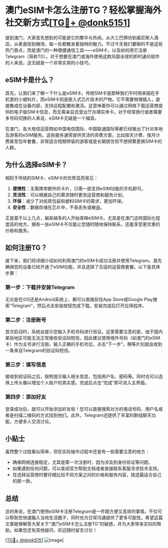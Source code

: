 # 澳门eSIM卡怎么注册TG？轻松掌握海外社交新方式[[TG💪+ @donk5151](https://t.me/s/donk5151)]

提到澳门，大家首先想到的可能是它的繁华与热闹，从大三巴牌坊到威尼斯人酒店，从美食街到赌场，每一处都散发着独特的魅力。不过今天我们要聊的不是这些热门景点，而是澳门的一种便捷通信工具——eSIM卡，以及如何用它注册Telegram（简称TG）。对于想要在澳门或海外使用这款风靡全球的即时通讯软件的人来说，这无疑是一个非常实用的小技巧。

## eSIM卡是什么？

首先，让我们来了解一下什么是eSIM卡。传统SIM卡是那种我们平时用来插在手机里的小塑料片，而eSIM卡则是嵌入式芯片技术的产物。它不需要物理插入，直接集成在设备内部，支持远程配置和激活。这意味着你可以通过网络下载运营商提供的电子版SIM卡信息，而无需亲自去营业厅办理实体卡。对于经常旅行或者需要多号码切换的人来说，eSIM卡无疑是一个福音。

在澳门，各大电信运营商如中国电信国际、中国联通国际等都已经推出了针对本地及游客的eSIM服务。这些服务通常提供灵活的资费方案，比如按天计费、按月计费甚至包年套餐，非常适合短期停留的游客或是长期居住但不想频繁更换SIM卡的人群。

## 为什么选择eSIM卡？

相较于传统的SIM卡，eSIM卡的优势显而易见：

1. **便携性**：无需携带额外的卡片，只需一部支持eSIM功能的手机即可。
2. **灵活性**：可以根据自己的需求随时更改运营商和服务计划。
3. **环保**：减少了对纸质包装和塑料SIM卡的需求，更加环保。
4. **安全性**：数据存储在芯片中，不易丢失或被盗。

正是基于以上几点，越来越多的人开始青睐eSIM卡。尤其是在澳门这样国际化程度高的地方，拥有一张eSIM卡不仅能让您随时随地保持联系，还能享受更优惠的价格和服务。

## 如何注册TG？

接下来，我们将详细介绍如何利用澳门的eSIM卡成功注册并使用Telegram。首先确保您的设备已经开通了eSIM功能，并且选择了合适的运营商套餐。以下是具体步骤：

### 第一步：下载并安装Telegram

无论是在iOS还是Android系统上，都可以直接前往App Store或Google Play搜索“Telegram”，然后点击安装按钮完成下载。安装完成后打开应用程序。

### 第二步：注册账号

首次启动时，系统会提示您输入手机号码进行验证。这里需要注意的是，由于国内某些地区可能无法正常接收验证码短信，因此建议使用境外号码（如澳门的eSIM卡）作为主号进行注册。输入正确的手机号后，点击“下一步”，稍等片刻就会收到一条来自Telegram的验证码短信。

### 第三步：填写信息

接收到验证码之后，按照提示输入相关信息，包括用户名、密码等。同时也可以选择上传头像以增加个人账户的真实感。完成后点击“完成”即可进入主界面。

### 第四步：添加好友

登录成功后，就可以开始添加好友啦！您可以直接搜索对方的电话号码、用户名或者是扫描二维码的方式找到他们。此外，Telegram还提供了丰富的群组聊天功能，方便多人交流讨论。

## 小贴士

虽然整个过程看似简单，但在实际操作过程中还是有一些需要注意的地方：

- 确保网络连接稳定，尤其是第一次注册时，因为涉及到身份验证等问题。
- 如果遇到任何问题，可以查阅官方帮助文档或者直接联系客服寻求技术支持。
- 在选择运营商时要仔细比较不同方案之间的价格和服务内容，挑选最适合自己的那一款。

## 总结

总的来说，在澳门使用eSIM卡注册Telegram是一件既方便又高效的事情。不仅可以帮助您快速融入当地生活圈子，同时也为日常沟通提供了更多可能性。希望这篇文章能够解答大家关于“澳门eSIM卡怎么注册TG”的疑惑，并为大家带来实际的帮助。如果您还有其他疑问，欢迎随时留言讨论！

[[TG💪+ @donk5151](https://t.me/s/donk5151) ![Image](https://i.postimg.cc/rwNCRYN7/Snipaste-2025-04-30-17-27-05.png)]